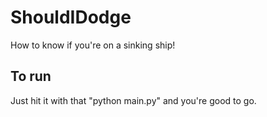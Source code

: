 # ShouldIDodge
How to know if you're on a sinking ship!

## To run
Just hit it with that "python main.py" and you're good to go. 


